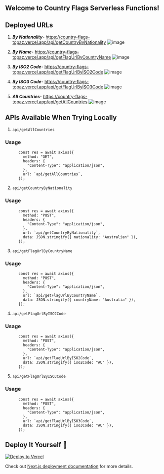 ## Welcome to Country Flags Serverless Functions!

## Deployed URLs

1. ***By Nationality***- https://country-flags-topaz.vercel.app/api/getCountryByNationality
![image](https://user-images.githubusercontent.com/35562287/169065800-8e753326-9bfa-45f7-b980-efb8d4e901af.png)

2. ***By Name***- https://country-flags-topaz.vercel.app/api/getFlagUrlByCountryName
![image](https://user-images.githubusercontent.com/35562287/169065834-ffddf645-5d1e-44f7-873c-5cbc4ea96f90.png)

3. ***By ISO2 Code***- https://country-flags-topaz.vercel.app/api/getFlagUrlByISO2Code
![image](https://user-images.githubusercontent.com/35562287/169065896-76f1ed85-0476-425f-af57-2411e1aced5c.png)

4. ***By ISO3 Code***- https://country-flags-topaz.vercel.app/api/getFlagUrlByISO3Code
![image](https://user-images.githubusercontent.com/35562287/169065926-6321c266-ee7d-46df-a502-4546eda081cd.png)

5. ***All Countries***- https://country-flags-topaz.vercel.app/api/getAllCountries
![image](https://user-images.githubusercontent.com/35562287/169065953-f4f60c25-78d6-4ac8-b4d3-80085e7660d7.png)


## APIs Available When Trying Locally

1. `api/getAllCountries`

### Usage
```
      const res = await axios({
        method: "GET",
        headers: {
          "Content-Type": "application/json",
        },
        url: `api/getAllCountries`,
      });
```

2. `api/getCountryByNationality`

### Usage
```
      const res = await axios({
        method: "POST",
        headers: {
          "Content-Type": "application/json",
        },
        url: `api/getCountryByNationality`,
        data: JSON.stringify({ nationality: "Australian" }),
      });
```

3. `api/getFlagUrlByCountryName`

### Usage
```
      const res = await axios({
        method: "POST",
        headers: {
          "Content-Type": "application/json",
        },
        url: `api/getFlagUrlByCountryName`,
        data: JSON.stringify({ countryName: "Australia" }),
      });
```

4. `api/getFlagUrlByISO2Code`

### Usage
```
      const res = await axios({
        method: "POST",
        headers: {
          "Content-Type": "application/json",
        },
        url: `api/getFlagUrlByISO2Code`,
        data: JSON.stringify({ iso2Code: "AU" }),
      });
```

5. `api/getFlagUrlByISO3Code`

### Usage
```
      const res = await axios({
        method: "POST",
        headers: {
          "Content-Type": "application/json",
        },
        url: `api/getFlagUrlByISO3Code`,
        data: JSON.stringify({ iso3Code: "AU" }),
      });
```

## Deploy It Yourself 🎉

[![Deploy to Vercel](https://vercel.com/button)](https://vercel.com/import/project?template=https://github.com/timelessco/country-flags) 


Check out [Next.js deployment documentation](https://nextjs.org/docs/deployment) for more details.
